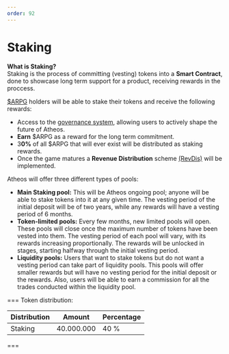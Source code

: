 ```yaml
---
order: 92
---
```


# Staking
**What is Staking?**  
Staking is the process of committing (vesting) tokens into a **Smart Contract**, done to showcase long term support for a product, receiving rewards in the proccess.  

[$ARPG](https://atheosgame.github.io/tokenomics/arpgtoken/) holders will be able to stake their tokens and receive the following rewards:

- Access to the [governance system](https://atheosgame.github.io/governance/fairgovernance/), allowing users to actively shape the future of Atheos.
- **Earn** $ARPG as a reward for the long term commitment.
- 3**0%** of all $ARPG that will ever exist will be distributed as staking rewards.
- Once the game matures a **Revenue Distribution** scheme [(RevDis)](https://atheosgame.github.io/tokenomics/treasury/) will be implemented.

Atheos will offer three different types of pools:

- **Main Staking pool:** This will be Atheos ongoing pool; anyone will be able to stake tokens into it at any given time. The vesting period of the initial deposit will be of two years, while any rewards will have a vesting period of 6 months.
- **Token-limited pools:** Every few months, new limited pools will open. These pools will close once the maximum number of tokens have been vested into them. The vesting period of each pool will vary, with its rewards increasing proportionally. The rewards will be unlocked in stages, starting halfway through the initial vesting period.
- **Liquidity pools:** Users that want to stake tokens but do not want a vesting period can take part of liquidity pools. This pools will offer smaller rewards but will have no vesting period for the initial deposit or the rewards. Also, users will be able to earn a commission for all the trades conducted within the liquidity pool.

=== Token distribution:

Distribution       | Amount       | Percentage
---                | ---          | ---
Staking            | 40.000.000   | 40 %
===
